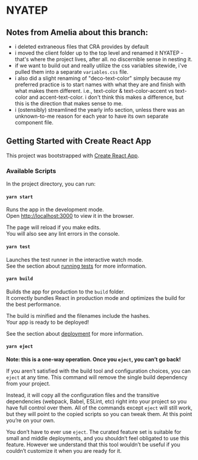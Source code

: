 # NYATEP

## Notes from Amelia about this branch:
- i deleted extraneous files that CRA provides by default
- i moved the client folder up to the top level and renamed it NYATEP - that's where the project lives, after all. no discernible sense in nesting it.
- if we want to build out and really utilize the css variables sitewide, i've pulled them into a separate ```variables.css``` file.
- i also did a slight renaming of "deco-text-color" simply because my preferred practice is to start names with what they are and finish with what makes them different. i.e., text-color & text-color-accent vs text-color and accent-text-color. i don't think this makes a difference, but this is the direction that makes sense to me.
- i (ostensibly) streamlined the yearly info section, unless there was an unknown-to-me reason for each year to have its own separate component file.


## Getting Started with Create React App

This project was bootstrapped with [Create React App](https://github.com/facebook/create-react-app).

### Available Scripts

In the project directory, you can run:

#### `yarn start`

Runs the app in the development mode.\
Open [http://localhost:3000](http://localhost:3000) to view it in the browser.

The page will reload if you make edits.\
You will also see any lint errors in the console.

#### `yarn test`

Launches the test runner in the interactive watch mode.\
See the section about [running tests](https://facebook.github.io/create-react-app/docs/running-tests) for more information.

#### `yarn build`

Builds the app for production to the `build` folder.\
It correctly bundles React in production mode and optimizes the build for the best performance.

The build is minified and the filenames include the hashes.\
Your app is ready to be deployed!

See the section about [deployment](https://facebook.github.io/create-react-app/docs/deployment) for more information.

#### `yarn eject`

**Note: this is a one-way operation. Once you `eject`, you can’t go back!**

If you aren’t satisfied with the build tool and configuration choices, you can `eject` at any time. This command will remove the single build dependency from your project.

Instead, it will copy all the configuration files and the transitive dependencies (webpack, Babel, ESLint, etc) right into your project so you have full control over them. All of the commands except `eject` will still work, but they will point to the copied scripts so you can tweak them. At this point you’re on your own.

You don’t have to ever use `eject`. The curated feature set is suitable for small and middle deployments, and you shouldn’t feel obligated to use this feature. However we understand that this tool wouldn’t be useful if you couldn’t customize it when you are ready for it.

